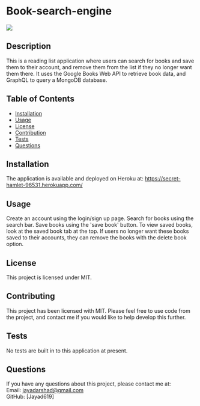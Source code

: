# Book-search-engine

<img src="https://img.shields.io/badge/license-MIT-green.svg">
    
## Description
This is a reading list application where users can search for books and save them to their account, and remove them from the list if they no longer want them there. It uses the Google Books Web API to retrieve book data, and GraphQL to query a MongoDB database.
    
## Table of Contents
    
* [Installation](#installation)
* [Usage](#usage)
* [License](#license)
* [Contribution](#contribution)
* [Tests](#tests)
* [Questions](#questions)
    
## Installation
The application is available and deployed on Heroku at: https://secret-hamlet-96531.herokuapp.com/

## Usage

Create an account using the login/sign up page. Search for books using the search bar. Save books using the 'save book' button. To view saved books, look at the saved book tab at the top. If users no longer want these books saved to their accounts, they can remove the books with the delete book option.

## License

This project is licensed under MIT.

## Contributing

This project has been licensed with MIT. Please feel free to use code from the project, and contact me if you would like to help develop this further.

## Tests

No tests are built in to this application at present.

## Questions

If you have any questions about this project, please contact me at:  
Email: jayadarshad@gmail.com  
GitHub: [Jayad619]
